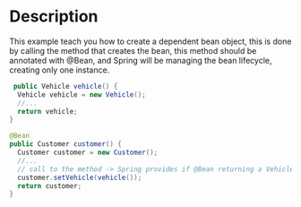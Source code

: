 # Description

This example teach you how to create a dependent bean object, this is done by calling the method
that creates the bean, this method should be annotated with @Bean, and Spring
will be managing the bean lifecycle, creating only one instance.

````java
 public Vehicle vehicle() {
  Vehicle vehicle = new Vehicle();
  //...
  return vehicle;
}

@Bean
public Customer customer() {
  Customer customer = new Customer();
  //...
  // call to the method -> Spring provides if @Bean returning a Vehicle exists
  customer.setVehicle(vehicle());
  return customer;
}

````